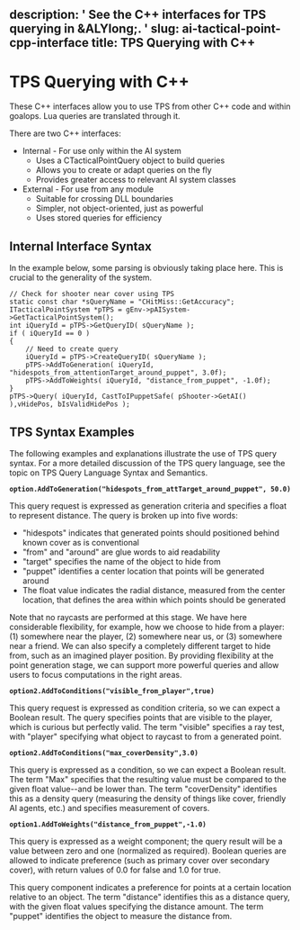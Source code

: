 description: ' See the C++ interfaces for TPS querying in &ALYlong;. '
slug: ai-tactical-point-cpp-interface
title: TPS Querying with C++
---
# TPS Querying with C\+\+<a name="ai-tactical-point-cpp-interface"></a>

These C\+\+ interfaces allow you to use TPS from other C\+\+ code and within goalops\. Lua queries are translated through it\. 

There are two C\+\+ interfaces:
+ Internal \- For use only within the AI system
  + Uses a CTacticalPointQuery object to build queries
  + Allows you to create or adapt queries on the fly
  + Provides greater access to relevant AI system classes
+ External \- For use from any module
  + Suitable for crossing DLL boundaries
  + Simpler, not object\-oriented, just as powerful
  + Uses stored queries for efficiency

## Internal Interface Syntax<a name="ai-tactical-point-cpp-interface-codesample"></a>

In the example below, some parsing is obviously taking place here\. This is crucial to the generality of the system\.

```
// Check for shooter near cover using TPS
static const char *sQueryName = "CHitMiss::GetAccuracy";
ITacticalPointSystem *pTPS = gEnv->pAISystem->GetTacticalPointSystem();
int iQueryId = pTPS->GetQueryID( sQueryName );
if ( iQueryId == 0 )
{
    // Need to create query
    iQueryId = pTPS->CreateQueryID( sQueryName );
    pTPS->AddToGeneration( iQueryId, "hidespots_from_attentionTarget_around_puppet", 3.0f);
    pTPS->AddToWeights( iQueryId, "distance_from_puppet", -1.0f);
}
pTPS->Query( iQueryId, CastToIPuppetSafe( pShooter->GetAI() ),vHidePos, bIsValidHidePos );
```

## TPS Syntax Examples<a name="ai-tactical-point-cpp-interface-syntax-examples"></a>

The following examples and explanations illustrate the use of TPS query syntax\. For a more detailed discussion of the TPS query language, see the topic on TPS Query Language Syntax and Semantics\. 

**`option.AddToGeneration("hidespots_from_attTarget_around_puppet", 50.0)`**

This query request is expressed as generation criteria and specifies a float to represent distance\. The query is broken up into five words:
+ "hidespots" indicates that generated points should positioned behind known cover as is conventional
+ "from" and "around" are glue words to aid readability
+ "target" specifies the name of the object to hide from
+ "puppet" identifies a center location that points will be generated around 
+ The float value indicates the radial distance, measured from the center location, that defines the area within which points should be generated 

Note that no raycasts are performed at this stage\. We have here considerable flexibility, for example, how we choose to hide from a player: \(1\) somewhere near the player, \(2\) somewhere near us, or \(3\) somewhere near a friend\. We can also specify a completely different target to hide from, such as an imagined player position\. By providing flexibility at the point generation stage, we can support more powerful queries and allow users to focus computations in the right areas\.

**`option2.AddToConditions("visible_from_player",true)`**

This query request is expressed as condition criteria, so we can expect a Boolean result\. The query specifies points that are visible to the player, which is curious but perfectly valid\. The term "visible" specifies a ray test, with "player" specifying what object to raycast to from a generated point\.

**`option2.AddToConditions("max_coverDensity",3.0)`**

This query is expressed as a condition, so we can expect a Boolean result\. The term "Max" specifies that the resulting value must be compared to the given float value\-\-and be lower than\. The term "coverDensity" identifies this as a density query \(measuring the density of things like cover, friendly AI agents, etc\.\) and specifies measurement of covers\.

**`option1.AddToWeights("distance_from_puppet",-1.0)`**

This query is expressed as a weight component; the query result will be a value between zero and one \(normalized as required\)\. Boolean queries are allowed to indicate preference \(such as primary cover over secondary cover\), with return values of 0\.0 for false and 1\.0 for true\.

This query component indicates a preference for points at a certain location relative to an object\. The term "distance" identifies this as a distance query, with the given float values specifying the distance amount\. The term "puppet" identifies the object to measure the distance from\.